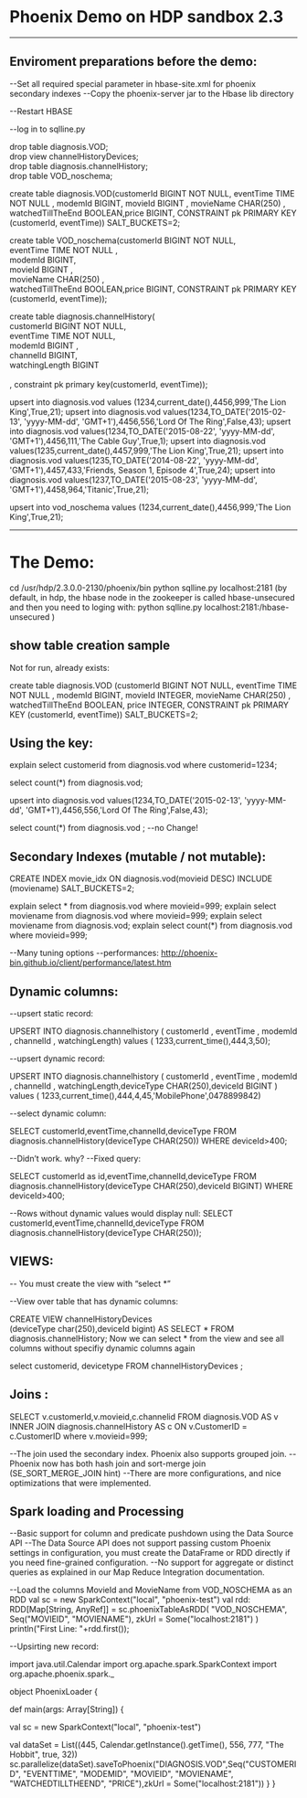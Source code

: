 
<h1>Phoenix Demo on HDP sandbox 2.3</h1>

<hr>
<h2>Enviroment preparations before the demo: </h2>





--Set all required special parameter in hbase-site.xml for phoenix secondary indexes
--Copy the phoenix-server jar to the Hbase lib directory

--Restart HBASE

--log in to sqlline.py

drop table diagnosis.VOD; </br>
drop view  channelHistoryDevices; </br>
drop table diagnosis.channelHistory; </br>
drop table VOD_noschema; </br>



create table diagnosis.VOD(customerId BIGINT NOT NULL,
eventTime TIME NOT NULL ,
modemId BIGINT,
movieId BIGINT ,
movieName CHAR(250) ,
watchedTillTheEnd BOOLEAN,price BIGINT, CONSTRAINT pk PRIMARY KEY (customerId, eventTime)) SALT_BUCKETS=2; </br>

create table VOD_noschema(customerId BIGINT NOT NULL,</br>
eventTime TIME NOT NULL ,</br>
modemId BIGINT,</br>
movieId BIGINT ,</br>
movieName CHAR(250) ,</br>
watchedTillTheEnd BOOLEAN,price BIGINT, CONSTRAINT pk PRIMARY KEY (customerId, eventTime)); </br>



create table diagnosis.channelHistory(</br>
customerId BIGINT NOT NULL, </br>
eventTime TIME NOT NULL,</br>
modemId BIGINT , </br>
channelId BIGINT, </br>
watchingLength BIGINT</br>  
  , constraint pk primary key(customerId, eventTime)); </br>
  
    
  
upsert into  diagnosis.vod values (1234,current_date(),4456,999,'The Lion King',True,21);
upsert into  diagnosis.vod values(1234,TO_DATE('2015-02-13', 'yyyy-MM-dd', 'GMT+1'),4456,556,'Lord Of The Ring',False,43);
upsert into  diagnosis.vod values(1234,TO_DATE('2015-08-22', 'yyyy-MM-dd', 'GMT+1'),4456,111,'The Cable Guy',True,1);
upsert into  diagnosis.vod values(1235,current_date(),4457,999,'The Lion King',True,21);
upsert into  diagnosis.vod values(1235,TO_DATE('2014-08-22', 'yyyy-MM-dd', 'GMT+1'),4457,433,'Friends, Season 1, Episode 4',True,24);
upsert into  diagnosis.vod values(1237,TO_DATE('2015-08-23', 'yyyy-MM-dd', 'GMT+1'),4458,964,'Titanic',True,21);

upsert into  vod_noschema values (1234,current_date(),4456,999,'The Lion King',True,21);
<hr>

<h1>The Demo:</h1>

cd /usr/hdp/2.3.0.0-2130/phoenix/bin
python sqlline.py  localhost:2181
(by default, in hdp, the hbase node in the zookeeper is called hbase-unsecured
and then you need to loging with: python sqlline.py  localhost:2181:/hbase-unsecured )

<h2>show table creation sample </h2>
Not for run, already exists:  

create table diagnosis.VOD
(customerId BIGINT NOT NULL,
eventTime TIME NOT NULL ,
modemId BIGINT,
movieId INTEGER,
movieName CHAR(250) ,
watchedTillTheEnd BOOLEAN,
price INTEGER, 
CONSTRAINT pk PRIMARY KEY (customerId, eventTime)) 
SALT_BUCKETS=2;

<h2>Using the key:</h2>
explain select customerid from diagnosis.vod where customerid=1234;
  
select count(*) from diagnosis.vod;  

upsert into  diagnosis.vod values(1234,TO_DATE('2015-02-13', 'yyyy-MM-dd', 'GMT+1'),4456,556,'Lord Of The Ring',False,43);

select count(*) from diagnosis.vod ; 
--no Change!

<h2>Secondary Indexes (mutable / not mutable):</h2>

CREATE INDEX movie_idx  ON diagnosis.vod(movieid DESC) INCLUDE (moviename) SALT_BUCKETS=2;

explain select * from diagnosis.vod where movieid=999;
explain select moviename from diagnosis.vod where movieid=999;
explain select moviename  from diagnosis.vod;
explain select count(*)  from diagnosis.vod where movieid=999;

--Many tuning options
--performances: http://phoenix-bin.github.io/client/performance/latest.htm

<h2>Dynamic columns:</h2>
--upsert static record:

UPSERT INTO diagnosis.channelhistory
(
customerId , 
eventTime ,
modemId , 
channelId , 
watchingLength) values
(
1233,current_time(),444,3,50);

--upsert dynamic record:

UPSERT INTO diagnosis.channelhistory
(
customerId , 
eventTime ,
modemId , 
channelId , 
watchingLength,deviceType CHAR(250),deviceId BIGINT ) values
(
1233,current_time(),444,4,45,'MobilePhone',0478899842)

--select dynamic column:

SELECT customerId,eventTime,channelId,deviceType
FROM diagnosis.channelHistory(deviceType CHAR(250))
WHERE deviceId>400;

--Didn’t work. why?
--Fixed query:

SELECT customerId as id,eventTime,channelId,deviceType
FROM diagnosis.channelHistory(deviceType CHAR(250),deviceId BIGINT)
WHERE deviceId>400;

--Rows without dynamic values would display null:
SELECT customerId,eventTime,channelId,deviceType
FROM diagnosis.channelHistory(deviceType CHAR(250));

<h2>VIEWS:</h2>
--	You must create the view with “select *”

--View over table that has dynamic columns:

CREATE VIEW channelHistoryDevices  
(deviceType char(250),deviceId bigint)
 AS
SELECT *
FROM diagnosis.channelHistory;
Now we can select * from the view and see all columns without specifiy dynamic columns again

select customerid, devicetype  FROM channelHistoryDevices ;



<h2>Joins : </h2>
SELECT  v.customerId,v.movieid,c.channelid
FROM diagnosis.VOD AS v
INNER JOIN diagnosis.channelHistory AS c
ON v.CustomerID = c.CustomerID
where v.movieid=999;

--The join used the secondary index. Phoenix also supports grouped join.
--Phoenix now has both hash join and sort-merge join  (SE_SORT_MERGE_JOIN hint)
--There are more configurations, and nice optimizations that were implemented.

<h2>Spark loading and Processing </h2>

--Basic support for column and predicate pushdown using the Data Source API
--The Data Source API does not support passing custom Phoenix settings in configuration, you must create the DataFrame or RDD directly if you need fine-grained configuration.
--No support for aggregate or distinct queries as explained in our Map Reduce Integration documentation.

--Load the columns MovieId and MovieName from VOD_NOSCHEMA as an RDD
      val sc = new SparkContext("local", "phoenix-test")
    val rdd: RDD[Map[String, AnyRef]] = sc.phoenixTableAsRDD(
      "VOD_NOSCHEMA", Seq("MOVIEID", "MOVIENAME"), zkUrl = Some("localhost:2181")
    )
    println("First Line: "+rdd.first());

--Upsirting new record:

import java.util.Calendar
import org.apache.spark.SparkContext
import org.apache.phoenix.spark._

object PhoenixLoader {

def main(args: Array[String]) {

val sc = new SparkContext("local", "phoenix-test")

val dataSet = List((445, Calendar.getInstance().getTime(), 556, 777, "The Hobbit", true, 32))
    sc.parallelize(dataSet).saveToPhoenix("DIAGNOSIS.VOD",Seq("CUSTOMERID", "EVENTTIME", "MODEMID", "MOVIEID", "MOVIENAME", "WATCHEDTILLTHEEND", "PRICE"),zkUrl = Some("localhost:2181"))
  }
}








